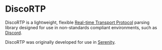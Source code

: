 # DiscoRTP

DiscoRTP is a lightweight, flexible [Real-time Transport Protocol](https://tools.ietf.org/html/rfc3550)
parsing library designed for use in non-standards compliant environments, such as [Discord](discord.gg).

DiscoRTP was originally developed for use in [Serenity](https://github.com/serenity-rs/serenity).
